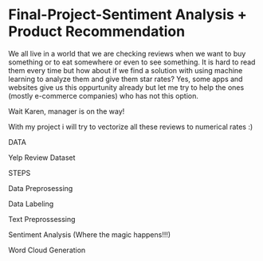 # Final-Project-Sentiment Analysis + Product Recommendation

We all live in a world that we are checking reviews when we want to buy something or to eat somewhere or even to see something. It is hard to read them every time but how about if we find a solution with using machine learning to analyze them and give them star rates? Yes, some apps and websites give us this oppurtunity already but let me try to help the ones (mostly e-commerce companies) who has not this option.

Wait Karen, manager is on the way!

With my project i will try to vectorize all these reviews to numerical rates :)

DATA

Yelp Review Dataset

STEPS

Data Preprosessing

Data Labeling

Text Preprossessing

Sentiment Analysis (Where the magic happens!!!)

Word Cloud Generation

